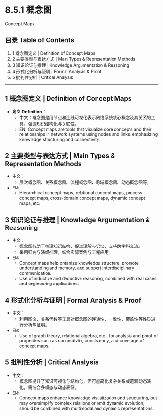 # 8.5.1 概念图

Concept Maps

## 目录 Table of Contents

1. 1 概念图定义 | Definition of Concept Maps
2. 2 主要类型与表达方式 | Main Types & Representation Methods
3. 3 知识论证与推理 | Knowledge Argumentation & Reasoning
4. 4 形式化分析与证明 | Formal Analysis & Proof
5. 5 批判性分析 | Critical Analysis

---

## 1 概念图定义 | Definition of Concept Maps

- **定义 Definition**：
  - 中文：概念图是用节点和连线可视化表示网络系统核心概念及其关系的工具，强调知识结构化与关联性。
  - EN: Concept maps are tools that visualize core concepts and their relationships in network systems using nodes and links, emphasizing knowledge structuring and connectivity.

## 2 主要类型与表达方式 | Main Types & Representation Methods

- 中文：
  - 层次概念图、关系概念图、流程概念图、跨域概念图、动态概念图等。
- EN:
  - Hierarchical concept maps, relational concept maps, process concept maps, cross-domain concept maps, dynamic concept maps, etc.

## 3 知识论证与推理 | Knowledge Argumentation & Reasoning

- 中文：
  - 概念图有助于梳理知识结构、促进理解与记忆、支持跨学科交流。
  - 采用归纳与演绎推理，结合实际案例与工程应用。
- EN:
  - Concept maps help organize knowledge structure, promote understanding and memory, and support interdisciplinary communication.
  - Use of inductive and deductive reasoning, combined with real cases and engineering applications.

## 4 形式化分析与证明 | Formal Analysis & Proof

- 中文：
  - 利用图论、关系代数等工具对概念图的连通性、一致性、覆盖性等性质进行分析与证明。
- EN:
  - Use of graph theory, relational algebra, etc., for analysis and proof of properties such as connectivity, consistency, and coverage of concept maps.

## 5 批判性分析 | Critical Analysis

- 中文：
  - 概念图提升了知识可视化与结构化，但可能简化复杂关系或遗漏动态演化，需结合多模态与动态表征。
- EN:
  - Concept maps enhance knowledge visualization and structuring, but may oversimplify complex relations or omit dynamic evolution; should be combined with multimodal and dynamic representations.
